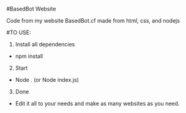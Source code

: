 #BasedBot Website

Code from my website BasedBot.cf made from html, css, and nodejs 

#TO USE:

1. Install all dependencies
- npm install

2. Start
- Node . (or Node index.js)

3. Done
- Edit it all to your needs and make as many websites as you need.
